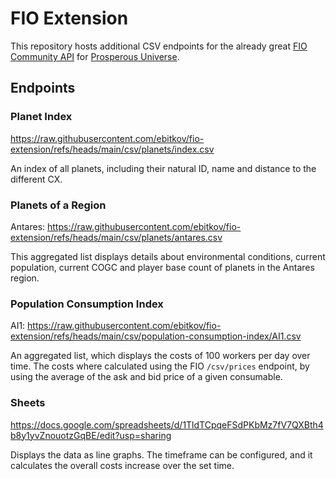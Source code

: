 # FIO Extension

This repository hosts additional CSV endpoints for the already great [FIO Community API](https://doc.fnar.net/)
for [Prosperous Universe](https://prosperousuniverse.com/).

## Endpoints

### Planet Index

https://raw.githubusercontent.com/ebitkov/fio-extension/refs/heads/main/csv/planets/index.csv

An index of all planets, including their natural ID, name and distance to the different CX.

### Planets of a Region

Antares: https://raw.githubusercontent.com/ebitkov/fio-extension/refs/heads/main/csv/planets/antares.csv

This aggregated list displays details about environmental conditions, current population, current COGC and player base
count of planets in the Antares region.

### Population Consumption Index

AI1: https://raw.githubusercontent.com/ebitkov/fio-extension/refs/heads/main/csv/population-consumption-index/AI1.csv

An aggregated list, which displays the costs of 100 workers per day over time. The costs where calculated using the FIO
`/csv/prices` endpoint, by using the average of the ask and bid price of a given consumable.

### Sheets

https://docs.google.com/spreadsheets/d/1TldTCpqeFSdPKbMz7fV7QXBth4b8y1yvZnouotzGqBE/edit?usp=sharing

Displays the data as line graphs. The timeframe can be configured, and it calculates the overall costs increase over the
set time.
